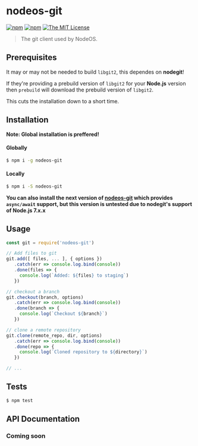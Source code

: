 # nodeos-git

[![npm](https://img.shields.io/npm/v/nodeos-git.svg?style=flat-square)](https://www.npmjs.org/package/nodeos-git)
[![npm](https://img.shields.io/npm/dm/nodeos-git.svg?style=flat-square)](https://www.npmjs.org/package/nodeos-git)
[![The MIT License](https://img.shields.io/badge/license-MIT-orange.svg?style=flat-square)](http://opensource.org/licenses/MIT)

> The git client used by NodeOS.

## Prerequisites

It may or may not be needed to build `libgit2`, this dependes on **nodegit**!

If they're providing a prebuild version of `libgit2` for your **Node.js** version
then `prebuild` will download the prebuild version of `libgit2`.

This cuts the installation down to a short time.

## Installation

**Note: Global installation is preffered!**

#### Globally
```sh
$ npm i -g nodeos-git
```

#### Locally
```sh
$ npm i -S nodeos-git
```

**You can also install the next version of
[nodeos-git](https://github.com/luii/nodeos-git/tree/async/await)
which provides `async/await` support, but this version is untested due to
nodegit's support of Node.js 7.x.x**

## Usage
```js
const git = require('nodeos-git')

// Add files to git
git.add([ files, ... ], { options })
   .catch(err => console.log.bind(console))
   .done(files => {
     console.log(`Added: ${files} to staging`)
   })

// checkout a branch
git.checkout(branch, options)
   .catch(err => console.log.bind(console))
   .done(branch => {
     console.log(`Checkout ${branch}`)
   })

// clone a remote repository
git.clone(remote_repo, dir, options)
   .catch(err => console.log.bind(console))
   .done(repo => {
     console.log(`Cloned repository to ${directory}`)
   })

// ...
```

## Tests

```bash
$ npm test
```

## API Documentation

### Coming soon